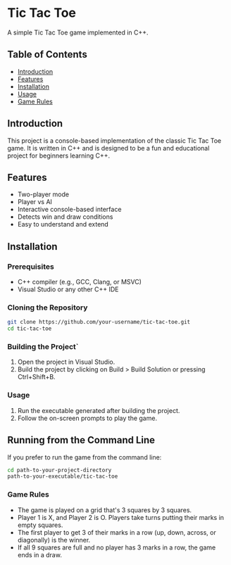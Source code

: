 # Tic Tac Toe

A simple Tic Tac Toe game implemented in C++.

## Table of Contents

- [Introduction](#introduction)
- [Features](#features)
- [Installation](#installation)
- [Usage](#usage)
- [Game Rules](#game-rules)

## Introduction

This project is a console-based implementation of the classic Tic Tac Toe game. It is written in C++ and is designed to be a fun and educational project for beginners learning C++.

## Features

- Two-player mode
- Player vs AI
- Interactive console-based interface
- Detects win and draw conditions
- Easy to understand and extend

## Installation

### Prerequisites

- C++ compiler (e.g., GCC, Clang, or MSVC)
- Visual Studio or any other C++ IDE

### Cloning the Repository

```bash
git clone https://github.com/your-username/tic-tac-toe.git
cd tic-tac-toe
```
### Building the Project`

1. Open the project in Visual Studio.
2. Build the project by clicking on Build > Build Solution or pressing Ctrl+Shift+B.

### Usage

1. Run the executable generated after building the project.
2. Follow the on-screen prompts to play the game.
   
## Running from the Command Line
If you prefer to run the game from the command line:
```bash
cd path-to-your-project-directory
path-to-your-executable/tic-tac-toe
```
### Game Rules

- The game is played on a grid that's 3 squares by 3 squares.
- Player 1 is X, and Player 2 is O. Players take turns putting their marks in empty squares.
- The first player to get 3 of their marks in a row (up, down, across, or diagonally) is the winner.
- If all 9 squares are full and no player has 3 marks in a row, the game ends in a draw.
